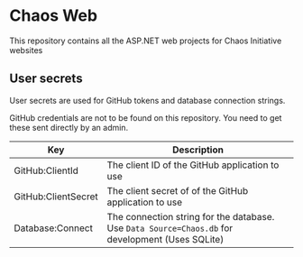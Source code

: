 # Chaos Web

This repository contains all the ASP.NET web projects for Chaos Initiative websites

## User secrets

User secrets are used for GitHub tokens and database connection strings.

GitHub  credentials are not to be found on this repository. You need to get these sent directly by an admin.

| Key                 | Description                                                  |
| ------------------- | ------------------------------------------------------------ |
| GitHub:ClientId     | The client ID of the GitHub application to use               |
| GitHub:ClientSecret | The client secret of of the GitHub application to use        |
| Database:Connect    | The connection string for the database. Use `Data Source=Chaos.db` for development (Uses SQLite) |




